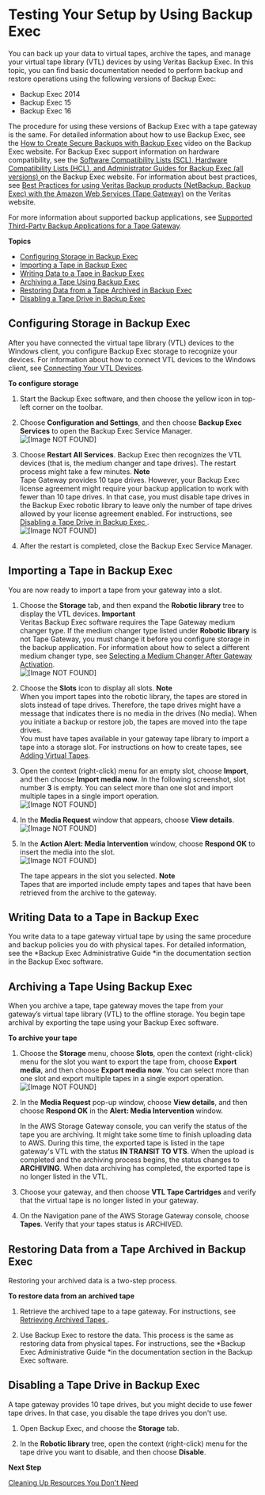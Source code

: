 # Testing Your Setup by Using Backup Exec<a name="backup-BackupExec"></a>

You can back up your data to virtual tapes, archive the tapes, and manage your virtual tape library \(VTL\) devices by using Veritas Backup Exec\. In this topic, you can find basic documentation needed to perform backup and restore operations using the following versions of Backup Exec: 
+ Backup Exec 2014
+ Backup Exec 15
+ Backup Exec 16

The procedure for using these versions of Backup Exec with a tape gateway is the same\. For detailed information about how to use Backup Exec, see the [How to Create Secure Backups with Backup Exec](http://www.symantec.com/tv/products/details.jsp?vid=3517643941001&subcategory=backupexec&pid=1) video on the Backup Exec website\. For Backup Exec support information on hardware compatibility, see the [ Software Compatibility Lists \(SCL\), Hardware Compatibility Lists \(HCL\), and Administrator Guides for Backup Exec \(all versions\) ](https://www.veritas.com/support/en_US/article.TECH205797) on the Backup Exec website\. For information about best practices, see [ Best Practices for using Veritas Backup products \(NetBackup, Backup Exec\) with the Amazon Web Services \(Tape Gateway\)](https://www.veritas.com/support/en_US/article.TECH227133) on the Veritas website\. 

For more information about supported backup applications, see [Supported Third\-Party Backup Applications for a Tape Gateway](Requirements.md#requirements-backup-sw-for-vtl)\.

**Topics**
+ [Configuring Storage in Backup Exec](#BE-configure-storage)
+ [Importing a Tape in Backup Exec](#BE-import-tape)
+ [Writing Data to a Tape in Backup Exec](#BE-write-data-to-tape)
+ [Archiving a Tape Using Backup Exec](#BE-archive-tapes)
+ [Restoring Data from a Tape Archived in Backup Exec](#BE-restore-tape)
+ [Disabling a Tape Drive in Backup Exec](#BE-disable-tape-drive)

## Configuring Storage in Backup Exec<a name="BE-configure-storage"></a>

After you have connected the virtual tape library \(VTL\) devices to the Windows client, you configure Backup Exec storage to recognize your devices\. For information about how to connect VTL devices to the Windows client, see [Connecting Your VTL Devices](GettingStarted-create-tape-gateway.md#GettingStartedAccessTapesVTL)\.

**To configure storage**

1. Start the Backup Exec software, and then choose the yellow icon in top\-left corner on the toolbar\.

1. Choose **Configuration and Settings**, and then choose **Backup Exec Services** to open the Backup Exec Service Manager\.  
![\[Image NOT FOUND\]](http://docs.aws.amazon.com/storagegateway/latest/userguide/images/BE14MenuIcon2.png)

1. Choose **Restart All Services**\. Backup Exec then recognizes the VTL devices \(that is, the medium changer and tape drives\)\. The restart process might take a few minutes\.
**Note**  
Tape Gateway provides 10 tape drives\. However, your Backup Exec license agreement might require your backup application to work with fewer than 10 tape drives\. In that case, you must disable tape drives in the Backup Exec robotic library to leave only the number of tape drives allowed by your license agreement enabled\. For instructions, see [Disabling a Tape Drive in Backup Exec ](#BE-disable-tape-drive)\.  
![\[Image NOT FOUND\]](http://docs.aws.amazon.com/storagegateway/latest/userguide/images/BEServiceManager2.png)

1. After the restart is completed, close the Backup Exec Service Manager\.

## Importing a Tape in Backup Exec<a name="BE-import-tape"></a>

You are now ready to import a tape from your gateway into a slot\.

1. Choose the **Storage** tab, and then expand the **Robotic library** tree to display the VTL devices\. 
**Important**  
Veritas Backup Exec software requires the Tape Gateway medium changer type\. If the medium changer type listed under **Robotic library** is not Tape Gateway, you must change it before you configure storage in the backup application\. For information about how to select a different medium changer type, see [Selecting a Medium Changer After Gateway Activation](resource_vtl-devices.md#change-mediumchanger-vtl)\.  
![\[Image NOT FOUND\]](http://docs.aws.amazon.com/storagegateway/latest/userguide/images/BE14ShowVTLDevices2.png)

1. Choose the **Slots** icon to display all slots\. 
**Note**  
When you import tapes into the robotic library, the tapes are stored in slots instead of tape drives\. Therefore, the tape drives might have a message that indicates there is no media in the drives \(No media\)\. When you initiate a backup or restore job, the tapes are moved into the tape drives\.  
You must have tapes available in your gateway tape library to import a tape into a storage slot\. For instructions on how to create tapes, see [Adding Virtual Tapes](managing-gateway-vtl.md#creating-virtual-tapes-vtl)\.

1. Open the context \(right\-click\) menu for an empty slot, choose **Import**, and then choose **Import media now**\. In the following screenshot, slot number **3** is empty\. You can select more than one slot and import multiple tapes in a single import operation\.  
![\[Image NOT FOUND\]](http://docs.aws.amazon.com/storagegateway/latest/userguide/images/BE14-import-media-now2.png)

1. In the **Media Request** window that appears, choose **View details**\.   
![\[Image NOT FOUND\]](http://docs.aws.amazon.com/storagegateway/latest/userguide/images/BE14-DetailsLink2.png)

1. In the **Action Alert: Media Intervention** window, choose **Respond OK** to insert the media into the slot\.  
![\[Image NOT FOUND\]](http://docs.aws.amazon.com/storagegateway/latest/userguide/images/BE-ResponseOK2.png)

   The tape appears in the slot you selected\.
**Note**  
Tapes that are imported include empty tapes and tapes that have been retrieved from the archive to the gateway\.

## Writing Data to a Tape in Backup Exec<a name="BE-write-data-to-tape"></a>

You write data to a tape gateway virtual tape by using the same procedure and backup policies you do with physical tapes\. For detailed information, see the *Backup Exec Administrative Guide *in the documentation section in the Backup Exec software\.

## Archiving a Tape Using Backup Exec<a name="BE-archive-tapes"></a>

When you archive a tape, tape gateway moves the tape from your gateway’s virtual tape library \(VTL\) to the offline storage\. You begin tape archival by exporting the tape using your Backup Exec software\.

**To archive your tape**

1. Choose the **Storage** menu, choose **Slots**, open the context \(right\-click\) menu for the slot you want to export the tape from, choose **Export media**, and then choose **Export media now**\. You can select more than one slot and export multiple tapes in a single export operation\.  
![\[Image NOT FOUND\]](http://docs.aws.amazon.com/storagegateway/latest/userguide/images/BE14-ExportMedia2.png)

1. In the **Media Request** pop\-up window, choose **View details**, and then choose **Respond OK** in the **Alert: Media Intervention** window\. 

   In the AWS Storage Gateway console, you can verify the status of the tape you are archiving\. It might take some time to finish uploading data to AWS\. During this time, the exported tape is listed in the tape gateway's VTL with the status **IN TRANSIT TO VTS**\. When the upload is completed and the archiving process begins, the status changes to **ARCHIVING**\. When data archiving has completed, the exported tape is no longer listed in the VTL\.

1. Choose your gateway, and then choose **VTL Tape Cartridges** and verify that the virtual tape is no longer listed in your gateway\. 

1. On the Navigation pane of the AWS Storage Gateway console, choose **Tapes**\. Verify that your tapes status is ARCHIVED\.

## Restoring Data from a Tape Archived in Backup Exec<a name="BE-restore-tape"></a>

Restoring your archived data is a two\-step process\.

**To restore data from an archived tape**

1. Retrieve the archived tape to a tape gateway\. For instructions, see [Retrieving Archived Tapes ](managing-gateway-vtl.md#retrieving-archived-tapes-vtl)\.

1. Use Backup Exec to restore the data\. This process is the same as restoring data from physical tapes\. For instructions, see the *Backup Exec Administrative Guide *in the documentation section in the Backup Exec software\.

## Disabling a Tape Drive in Backup Exec<a name="BE-disable-tape-drive"></a>

A tape gateway provides 10 tape drives, but you might decide to use fewer tape drives\. In that case, you disable the tape drives you don't use\.

1. Open Backup Exec, and choose the **Storage** tab\.

1. In the **Robotic library** tree, open the context \(right\-click\) menu for the tape drive you want to disable, and then choose **Disable**\.

**Next Step**

[Cleaning Up Resources You Don't Need](GettingStartedWhatsNextStep3-vtl.md#cleanup-vtl)
